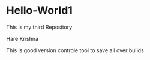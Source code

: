 # Hello-World1
This is my third Repository

Hare Krishna

This is good version controle tool to save all over builds

